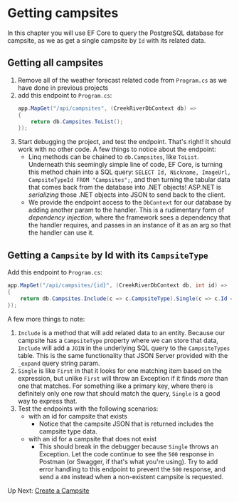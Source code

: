 # Getting campsites
In this chapter you will use EF Core to query the PostgreSQL database for campsite, as we as get a single campsite by `Id` with its related data. 

## Getting all campsites
1. Remove all of the weather forecast related code from `Program.cs` as we have done in previous projects
1. add this endpoint to `Program.cs`: 
    ``` csharp
   app.MapGet("/api/campsites", (CreekRiverDbContext db) =>
    {
        return db.Campsites.ToList();
    });
    ```
1. Start debugging the project, and test the endpoint. That's right! It should work with no other code. A few things to notice about the endpoint:
    - Linq methods can be chained to `db.Campsites`, like `ToList`. Underneath this seemingly simple line of code, EF Core, is turning this method chain into a SQL query: `SELECT Id, Nickname, ImageUrl, CampsiteTypeId FROM "Campsites";`, and then turning the tabular data that comes back from the database into .NET objects! ASP.NET is _serializing_ those .NET objects into JSON to send back to the client. 
    - We provide the endpoint access to the `DbContext` for our database by adding another param to the handler. This is a rudimentary form of _dependency injection_, where the framework sees a dependency that the handler requires, and passes in an instance of it as an arg so that the handler can use it.

## Getting a `Campsite` by Id with its `CampsiteType`
Add this endpoint to `Program.cs`:
``` csharp
app.MapGet("/api/campsites/{id}", (CreekRiverDbContext db, int id) =>
{
    return db.Campsites.Include(c => c.CampsiteType).Single(c => c.Id == id);
});
```
A few more things to note:
1. `Include` is a method that will add related data to an entity. Because our campsite has a `CampsiteType` property where we can store that data, `Include` will add a `JOIN` in the underlying SQL query to the `CampsiteTypes` table. This is the same functionality that JSON Server provided with the `_expand` query string param.  
1. `Single` is like `First` in that it looks for one matching item based on the expression, but unlike `First` will throw an Exception if it finds _more_ than one that matches. For something like a primary key, where there is definitely only one row that should match the query, `Single` is a good way to express that. 
1. Test the endpoints with the following scenarios:
    - with an id for campsite that exists
        - Notice that the campsite JSON that is returned includes the campsite type data. 
    - with an id for a campsite that does not exist
        - This should break in the debugger because `Single` throws an Exception. Let the code continue to see the `500` response in Postman (or Swagger, if that's what you're using). Try to add error handling to this endpoint to prevent the `500` response, and send a `404` instead when a non-existent campsite is requested. 

Up Next: [Create a Campsite](./creek-river-create-campsite.md)
